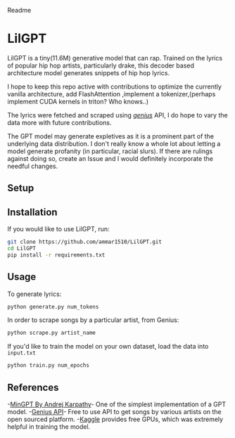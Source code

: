 Readme

# LilGPT
LilGPT is a tiny(11.6M) generative model  that can rap. 
Trained on the lyrics of popular hip hop artists, particularly drake, this decoder based architecture model generates snippets of hip hop lyrics.

I hope to keep this repo active with contributions to optimize the currently vanilla architecture, add FlashAttention ,implement a tokenizer,(perhaps implement CUDA kernels in triton? Who knows..)

The lyrics were fetched and scraped using [*genius*](https://docs.genius.com) API, I do hope to vary the data more with future contributions.

The GPT model may generate expletives as it is a prominent part of the underlying data distribution. 
I don't really know a whole lot about letting a model generate profanity (in particular, racial slurs). If there are rulings against doing so, create an Issue and I would definitely incorporate the needful changes.

## Setup


## Installation
If you would like to use LilGPT, run:

```bash
git clone https://github.com/ammar1510/LilGPT.git
cd LilGPT
pip install -r requirements.txt
```

## Usage

To generate lyrics:

```bash
python generate.py num_tokens
```
In order to scrape songs by a particular artist, from Genius:

```bash
python scrape.py artist_name
```

If you'd like to train the model on your own dataset, load the data into `input.txt`

```bash
python train.py num_epochs
```


## References
-[MinGPT By Andrej Karpathy](https://github.com/karpathy/minGPT/tree/master)- One of the simplest implementation of a GPT model.
-[Genius API](https://docs.genius.com)- Free to use API to get songs by various artists on the open sourced platform.
-[Kaggle](https://www.kaggle.com/) provides free GPUs, which was extremely helpful in training the model.
